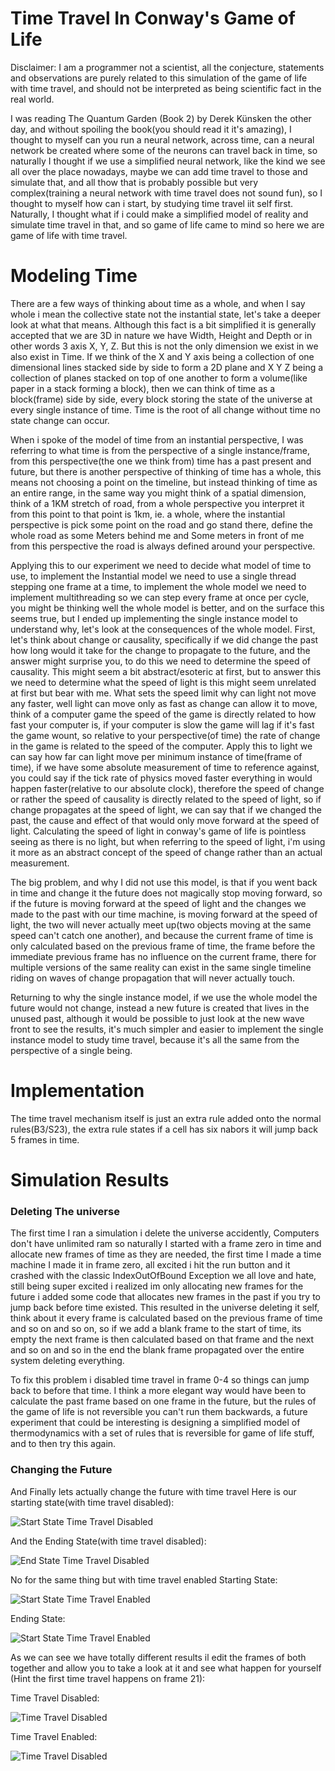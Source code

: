 # Time Travel In Conway's Game of Life

Disclaimer: I am a programmer not a scientist, all the conjecture, statements and observations are purely related to this simulation of the game of life with time travel, and should not be interpreted as being scientific fact in the real world.

I was reading The Quantum Garden (Book 2) by Derek Künsken the other day, and without spoiling the book(you should read it it's amazing), I thought to myself can you run a neural network, across time, can a neural network be created where some of the neurons can travel back in time, so naturally I thought if we use a simplified neural network, like the kind we see all over the place nowadays, maybe we can add time travel to those and simulate that, and all thow that is probably possible but very complex(training a neural network with time travel does not sound fun), so I thought to myself how can i start, by studying time travel iit self first. Naturally, I thought what if i could make a simplified model of reality and simulate time travel in that, and so game of life came to mind so here we are game of life with time travel.

# Modeling Time

There are a few ways of thinking about time as a whole, and when I say whole i mean the collective state not the instantial state, let's take a deeper look at what that means. Although this fact is a bit simplified it is generally accepted that we are 3D in nature we have Width, Height and Depth or in other words 3 axis X, Y, Z. But this is not the only dimension we exist in we also exist in Time.
If we think of the X and Y axis being a collection of one dimensional lines stacked side by side to form a 2D plane and X Y Z being a collection of planes stacked on top of one another to form a volume(like paper in a stack forming a block), then we can think of time as a block(frame) side by side, every block storing the state of the universe at every single instance of time. Time is the root of all change without time no state change can occur.

When i spoke of the model of time from an instantial perspective, I was referring to what time is from the perspective of a single instance/frame, from this perspective(the one we think from) time has a past present and future, but there is another perspective of thinking of time has a whole, this means not choosing a point on the timeline, but instead thinking of time as an entire range, in the same way you might think of a spatial dimension, think of a 1KM stretch of road, from a whole perspective you interpret it from this point to that point is 1km, ie. a whole, where the instantial perspective is pick some point on the road and go stand there, define the whole road as some Meters behind me and Some meters in front of me from this perspective the road is always defined around your perspective.

Applying this to our experiment we need to decide what model of time to use, to implement the Instantial model we need to use a single thread stepping one frame at a time, to implement the whole model we need to implement multithreading so we can step every frame at once per cycle, you might be thinking well the whole model is better, and on the surface this seems true, but I ended up implementing the single instance model to understand why, let's look at the consequences of the whole model.
First, let's think about change or causality, specifically if we did change the past how long would it take for the change to propagate to the future, and the answer might surprise you, to do this we need to determine the speed of causality. This might seem a bit abstract/esoteric at first, but to answer this we need to determine what the speed of light is this might seem unrelated at first but bear with me. What sets the speed limit why can light not move any faster, well light can move only as fast as change can allow it to move, think of a computer game the speed of the game is directly related to how fast your computer is, if your computer is slow the game will lag if it's fast the game wount, so relative to your perspective(of time) the rate of change in the game is related to the speed of the computer. Apply this to light we can say how far can light move per minimum instance of time(frame of time), if we have some absolute measurement of time to reference against, you could say if the tick rate of physics moved faster everything in would happen faster(relative to our absolute clock), therefore the speed of change or rather the speed of causality is directly related to the speed of light, so if change propagates at the speed of light, we can say that if we changed the past, the cause and effect of that would only move forward at the speed of light. Calculating the speed of light in conway's game of life is pointless seeing as there is no light, but when referring to the speed of light, i'm using it more as an abstract concept of the speed of change rather than an actual measurement.

The big problem, and why I did not use this model, is that if you went back in time and change it the future does not magically stop moving forward, so if the future is moving forward at the speed of light and the changes we made to the past with our time machine, is moving forward at the speed of light, the two will never actually meet up(two objects moving at the same speed can't catch one another), and because the current frame of time is only calculated based on the previous frame of time, the frame before the immediate previous frame has no influence on the current frame, there for multiple versions of the same reality can exist in the same single timeline riding on waves of change propagation that will never actually touch.

Returning to why the single instance model, if we use the whole model the future would not change, instead a new future is created that lives in the unused past, although it would be possible to just look at the new wave front to see the results, it's much simpler and easier to implement the single instance model to study time travel, because it's all the same from the perspective of a single being.

# Implementation
The time travel mechanism itself is just an extra rule added onto the normal rules(B3/S23), the extra rule states if a cell has six nabors it will jump back 5 frames in time.


# Simulation Results
### Deleting The universe

The first time I ran a simulation i delete the universe accidently, Computers don't have unlimited ram so naturally I started with a frame zero in time and allocate new frames of time as they are needed, the first time I made a time machine I made it in frame zero, all excited i hit the run button and it crashed with the classic IndexOutOfBound Exception we all love and hate, still being super excited i realized im only allocating new frames for the future i added some code that allocates new frames in the past if you try to jump back before time existed. This resulted in the universe deleting it self, think about it every frame is calculated based on the previous frame of time and so on and so on, so if we add a blank frame to the start of time, its empty the next frame is then calculated based on that frame and the next and so on and so in the end the blank frame propagated over the entire system deleting everything.

To fix this problem i disabled time travel in frame 0-4 so things can jump back to before that time. I think a more elegant way would have been to calculate the past frame based on one frame in the future, but the rules of the game of life is not reversible you can't run them backwards, a future experiment that could be interesting is designing a simplified model of thermodynamics with a set of rules that is reversible for game of life stuff, and to then try this again.

### Changing the Future

And Finally lets actually change the future with time travel Here is our starting state(with time travel disabled):

![Start State Time Travel Disabled](/img/0D.png)


And the Ending State(with time travel disabled):

![End State Time Travel Disabled](/img/100D.png)

No for the same thing but with time travel enabled
Starting State:

![Start State Time Travel Enabled](/img/0E.png)

Ending State:

![Start State Time Travel Enabled](/img/100E.png)



As we can see we have totally different results il edit the frames of both together and allow you to take a look at it and see what happen for yourself (Hint the first time travel happens on frame 21):

Time Travel Disabled:

![Time Travel Disabled](/img/d.png)

Time Travel Enabled:

![Time Travel Disabled](/img/e.png)
